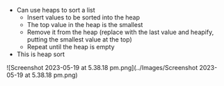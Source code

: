 - Can use heaps to sort a list
	- Insert values to be sorted into the heap
	- The top value in the heap is the smallest
	- Remove it from the heap (replace with the last value and heapify, putting the smallest value at the top)
	- Repeat until the heap is empty
- This is heap sort

![Screenshot 2023-05-19 at 5.38.18 pm.png](../Images/Screenshot 2023-05-19 at 5.38.18 pm.png)